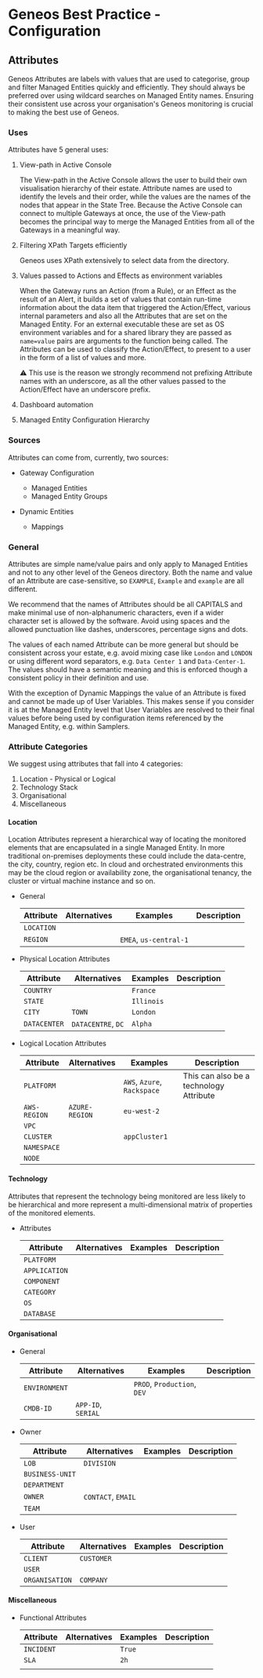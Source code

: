 # Geneos Best Practice - Configuration

## Attributes

Geneos Attributes are labels with values that are used to categorise, group and filter Managed Entities quickly and efficiently. They should always be preferred over using wildcard searches on Managed Entity names. Ensuring their consistent use across your organisation's Geneos monitoring is crucial to making the best use of Geneos.

### Uses

Attributes have 5 general uses:

1. View-path in Active Console

    The View-path in the Active Console allows the user to build their own visualisation hierarchy of their estate. Attribute names are used to identify the levels and their order, while the values are the names of the nodes that appear in the State Tree. Because the Active Console can connect to multiple Gateways at once, the use of the View-path becomes the principal way to merge the Managed Entities from all of the Gateways in a meaningful way.

2. Filtering XPath Targets efficiently

    Geneos uses XPath extensively to select data from the directory.

3. Values passed to Actions and Effects as environment variables

    When the Gateway runs an Action (from a Rule), or an Effect as the result of an Alert, it builds a set of values that contain run-time information about the data item that triggered the Action/Effect, various internal parameters and also all the Attributes that are set on the Managed Entity. For an external executable these are set as OS environment variables and for a shared library they are passed as `name=value` pairs are arguments to the function being called. The Attributes can be used to classify the Action/Effect, to present to a user in the form of a list of values and more.

    ⚠ This use is the reason we strongly recommend not prefixing Attribute names with an underscore, as all the other values passed to the Action/Effect have an underscore prefix.

4. Dashboard automation



5. Managed Entity Configuration Hierarchy


### Sources

Attributes can come from, currently, two sources:

* Gateway Configuration
    * Managed Entities
    * Managed Entity Groups

* Dynamic Entities
    * Mappings


### General

Attributes are simple name/value pairs and only apply to Managed Entities and not to any other level of the Geneos directory. Both the name and value of an Attribute are case-sensitive, so `EXAMPLE`, `Example` and `example` are all different.

We recommend that the names of Attributes should be all CAPITALS and make minimal use of non-alphanumeric characters, even if a wider character set is allowed by the software. Avoid using spaces and the allowed punctuation like dashes, underscores, percentage signs and dots.

The values of each named Attribute can be more general but should be consistent across your estate, e.g. avoid mixing case like `London` and `LONDON` or using different word separators, e.g. `Data Center 1` and `Data-Center-1`. The values should have a semantic meaning and this is enforced though a consistent policy in their definition and use.

With the exception of Dynamic Mappings the value of an Attribute is fixed and cannot be made up of User Variables. This makes sense if you consider it is at the Managed Entity level that User Variables are resolved to their final values before being used by configuration items referenced by the Managed Entity, e.g. within Samplers.

### Attribute Categories

We suggest using attributes that fall into 4 categories:

1. Location - Physical or Logical
2. Technology Stack
3. Organisational
4. Miscellaneous

#### Location

Location Attributes represent a hierarchical way of locating the monitored elements that are encapsulated in a single Managed Entity. In more traditional on-premises deployments these could include the data-centre, the city, country, region etc. In cloud and orchestrated environments this may be the cloud region or availability zone, the organisational tenancy, the cluster or virtual machine instance and so on.

* General

  | Attribute  | Alternatives | Examples               | Description |
  | ---------- | ------------ | ---------------------- | ----------- |
  | `LOCATION` |              |                        |             |
  | `REGION`   |              | `EMEA`, `us-central-1` |             |


* Physical Location Attributes

  | Attribute    | Alternatives       | Examples   | Description |
  | ------------ | ------------------ | ---------- | ----------- |
  | `COUNTRY`    |                    | `France`   |             |
  | `STATE`      |                    | `Illinois` |             |
  | `CITY`       | `TOWN`             | `London`   |             |
  | `DATACENTER` | `DATACENTRE`, `DC` | `Alpha`    |             |

* Logical Location Attributes

  | Attribute    | Alternatives   | Examples                    | Description                             |
  | ------------ | -------------- | --------------------------- | --------------------------------------- |
  | `PLATFORM`   |                | `AWS`, `Azure`, `Rackspace` | This can also be a technology Attribute |
  | `AWS-REGION` | `AZURE-REGION` | `eu-west-2`                 |                                         |
  | `VPC`        |                |                             |                                         |
  | `CLUSTER`    |                | `appCluster1`               |                                         |
  | `NAMESPACE`  |                |                             |                                         |
  | `NODE`       |                |                             |                                         |

#### Technology

Attributes that represent the technology being monitored are less likely to be hierarchical and more represent a multi-dimensional matrix of properties of the monitored elements.

* Attributes

  | Attribute     | Alternatives | Examples | Description |
  | ------------- | ------------ | -------- | ----------- |
  | `PLATFORM`    |              |          |             |
  | `APPLICATION` |              |          |             |
  | `COMPONENT`   |              |          |             |
  | `CATEGORY`    |              |          |             |
  | `OS`          |              |          |             |
  | `DATABASE`    |              |          |             |

#### Organisational

* General

  | Attribute     | Alternatives       | Examples                    | Description |
  | ------------- | ------------------ | --------------------------- | ----------- |
  | `ENVIRONMENT` |                    | `PROD`, `Production`, `DEV` |             |
  | `CMDB-ID`     | `APP-ID`, `SERIAL` |                             |             |

* Owner

  | Attribute       | Alternatives       | Examples | Description |
  | --------------- | ------------------ | -------- | ----------- |
  | `LOB`           | `DIVISION`         |          |             |
  | `BUSINESS-UNIT` |                    |          |             |
  | `DEPARTMENT`    |                    |          |             |
  | `OWNER`         | `CONTACT`, `EMAIL` |          |             |
  | `TEAM`          |                    |          |             |

* User

  | Attribute      | Alternatives | Examples | Description |
  | -------------- | ------------ | -------- | ----------- |
  | `CLIENT`       | `CUSTOMER`   |          |             |
  | `USER`         |              |          |             |
  | `ORGANISATION` | `COMPANY`    |          |             |

#### Miscellaneous

* Functional Attributes

  | Attribute  | Alternatives | Examples | Description |
  | ---------- | ------------ | -------- | ----------- |
  | `INCIDENT` |              | `True`   |             |
  | `SLA`      |              | `2h`     |             |
  |            |              |          |             |

